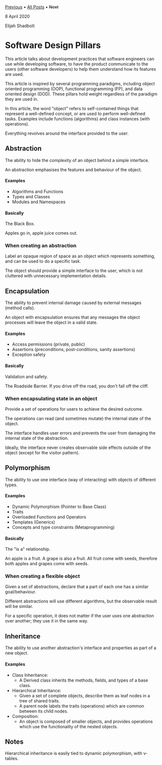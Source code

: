
[Previous](./2020-04-06-Lexer.md) • [All Posts](../posts.md) • ~~Next~~

8 April 2020

Elijah Shadbolt

# Software Design Pillars

This article talks about development practices that software engineers can use while developing software, to have the product communicate to the users (other software developers) to help them understand how its features are used.

This article is inspired by several programming paradigms, including object oriented programming (OOP), functional programming (FP), and data oriented design (DOD). These pillars hold weight regardless of the paradigm they are used in.

In this article, the word "object" refers to self-contained things that represent a well-defined concept, or are used to perform well-defined tasks. Examples include functions (algorithms) and class instances (with operations).

Everything revolves around the interface provided to the user.



## Abstraction

The ability to hide the complexity of an object behind a simple interface.

An abstraction emphasises the features and behaviour of the object.

#### Examples

- Algorithms and Functions
- Types and Classes
- Modules and Namespaces

#### Basically

The Black Box.

Apples go in, apple juice comes out.

### When creating an abstraction

Label an opaque region of space as an object which represents something, and can be used to do a specific task.

The object should provide a simple interface to the user, which is not cluttered with unnecessary implementation details.



## Encapsulation

The ability to prevent internal damage caused by external messages (method calls).

An object with encapsulation ensures that any messages the object processes will leave the object in a valid state.

#### Examples

- Access permissions (private, public)
- Assertions (preconditions, post-conditions, sanity assertions)
- Exception safety

#### Basically

Validation and safety.

The Roadside Barrier. If you drive off the road, you don't fall off the cliff.

### When encapsulating state in an object

Provide a set of operations for users to achieve the desired outcome.

The operations can read (and sometimes mutate) the internal state of the object.

The interface handles user errors and prevents the user from damaging the internal state of the abstraction.

Ideally, the interface never creates observable side effects outside of the object (except for the visitor pattern).



## Polymorphism

The ability to use one interface (way of interacting) with objects of different types.

#### Examples

- Dynamic Polymorphism (Pointer to Base Class)
- Traits
- Overloaded Functions and Operators
- Templates (Generics)
- Concepts and type constraints (Metaprogramming)

#### Basically

The "is a" relationship.

An apple is a fruit. A grape is also a fruit. All fruit come with seeds, therefore both apples and grapes come with seeds.

### When creating a flexible object

Given a set of abstractions, declare that a part of each one has a similar goal/behaviour.

Different abstractions will use different algorithms, but the observable result will be similar.

For a specific operation, it does not matter if the user uses one abstraction over another; they use it in the same way.



## Inheritance

The ability to use another abstraction's interface and properties as part of a new object.

#### Examples

- Class Inheritance:
	- A Derived class inherits the methods, fields, and types of a base class.
- Hierarchical Inheritance:
	- Given a set of complete objects, describe them as leaf nodes in a tree of shared traits.
	- A parent node labels the traits (operations) which are common between its child nodes.
- Composition:
	- An object is composed of smaller objects, and provides operations which use the functionality of the nested objects.



## Notes

Hierarchical inheritance is easily tied to dynamic polymorphism, with v-tables.
